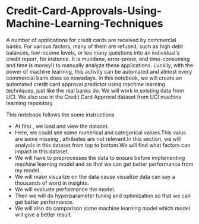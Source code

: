 # Credit-Card-Approvals-Using-Machine-Learning-Techniques
A number of applications for credit cards are received by commercial banks. For various factors, many of them are refused, such as high debt balances, low income levels, or too many questions into an individual's credit report, for instance. It is mundane, error-prone, and time-consuming and time is money!) to manually analyze these applications. Luckily, with the power of machine learning, this activity can be automated and almost every commercial bank does so nowadays. In this notebook, we will create an automated credit card approval predictor using machine learning techniques, just like the real banks do.
We will work in existing data from UCI. We also use in the Credit Card Approval dataset from UCI machine learning repository.

This notebook follows the some instructions

- At first , we load and view the dataset.
- Here, we could see some numerical and categorical values.This valus are some missing , attributes are not relevant.In this section, we will analysis in this dataset from top to bottom.We will find what factors can impact in this dataset.
- We will have to preprocesses the data to ensure before implementing machine learning model and so that we can get better performance from my model.
- We will make visualize on the data cause visualize data can say a thousands of word in insights.
- We will evaluate performance the model.
- Then we will do hyperparameter tuning and optimization so that we can get better performance.
- We will also do comparison some machine learning model which model will give a better result.
